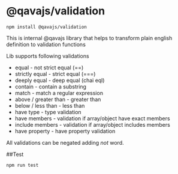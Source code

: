 # @qavajs/validation

`npm install @qavajs/validation`

This is internal @qavajs library that helps to transform plain english definition to validation functions

Lib supports following validations
* equal - not strict equal (==)
* strictly equal - strict equal (===)
* deeply equal - deep equal (chai eql)
* contain - contain a substring
* match - match a regular expression
* above / greater than - greater than
* below / less than - less than
* have type - type validation
* have members - validation if array/object have exact members
* include members - validation if array/object includes members
* have property - have property validation

All validations can be negated adding _not_ word.

##Test

`npm run test`
